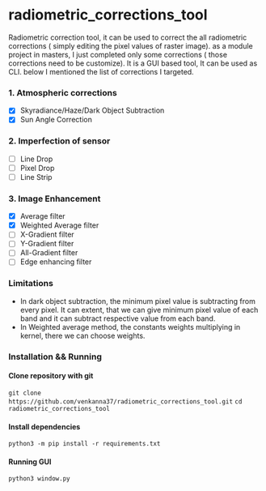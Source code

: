 # radiometric_corrections_tool

Radiometric correction tool, it can be used to correct the all radiometric corrections ( simply
editing the pixel values of raster image). as a module project in masters, I just completed only
some corrections ( those corrections need to be customize). It is a GUI based tool, It can be used as CLI.
below I mentioned the list of corrections I targeted.

### 1. Atmospheric corrections
- [x] Skyradiance/Haze/Dark Object Subtraction
- [x] Sun Angle Correction
### 2. Imperfection of sensor
- [ ] Line Drop
- [ ] Pixel Drop
- [ ] Line Strip
### 3. Image Enhancement
- [x] Average filter
- [x] Weighted Average filter
- [ ] X-Gradient filter
- [ ] Y-Gradient filter
- [ ] All-Gradient filter
- [ ] Edge enhancing filter

### Limitations
- In dark object subtraction, the minimum pixel value is subtracting from every pixel. It can extent,
that we can give minimum pixel value of each band and it can subtract respective value from each band.
- In Weighted average method, the constants weights multiplying in kernel, there we can choose weights.



### Installation && Running

#### Clone repository with git
`git clone https://github.com/venkanna37/radiometric_corrections_tool.git`
`cd radiometric_corrections_tool`

#### Install dependencies
`python3 -m pip install -r requirements.txt`

#### Running GUI
`python3 window.py`




